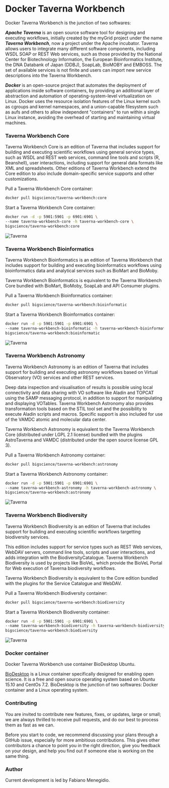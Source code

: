 # Docker Taverna Workbench

Docker Taverna Workbench is the junction of two softwares:

***Apache Taverna*** is an open source software tool for designing and executing workflows, initially created by the myGrid project under the name ***Taverna Workbench***, now a project under the Apache incubator. Taverna allows users to integrate many different software components, including WSDL SOAP or REST Web services, such as those provided by the National Center for Biotechnology Information, the European Bioinformatics Institute, the DNA Databank of Japan (DDBJ), SoapLab, BioMOBY and EMBOSS. The set of available services is not finite and users can import new service descriptions into the Taverna Workbench.

***Docker*** is an open-source project that automates the deployment of applications inside software containers, by providing an additional layer of abstraction and automation of operating-system-level virtualization on Linux. Docker uses the resource isolation features of the Linux kernel such as cgroups and kernel namespaces, and a union-capable filesystem such as aufs and others to allow independent "containers" to run within a single Linux instance, avoiding the overhead of starting and maintaining virtual machines.

### Taverna Workbench Core

Taverna Workbench Core is an edition of Taverna that includes support for building and executing scientific workflows using general service types, such as WSDL and REST web services, command line tools and scripts (R, Beanshell), user interactions, including support for general data formats like XML and spreadsheets. Other editions of Taverna Workbench extend the Core edition to also include domain-specific service supports and other customizations.

Pull a Taverna Workbench Core container:

```bash
docker pull bigscience/taverna-workbench:core
```

Start a Taverna Workbench Core container:

```bash
docker run -d -p 5901:5901 -p 6901:6901 \
--name taverna-workbench-core -h taverna-workbench-core \
bigscience/taverna-workbench:core
```

![Taverna](http://i.imgur.com/r9LdKlx.png)

### Taverna Workbench Bioinformatics

Taverna Workbench Bioinformatics is an edition of Taverna Workbench that includes support for building and executing bioinformatics workflows using bioinformatics data and analytical services such as BioMart and BioMoby.

Taverna Workbench Bioinformatics is equivalent to the Taverna Workbench Core bundled with BioMart, BioMoby, SoapLab and API Consumer plugins.

Pull a Taverna Workbench Bioinformatics container:

```bash
docker pull bigscience/taverna-workbench:bioinformatic
```

Start a Taverna Workbench Bioinformatics container:

```bash
docker run -d -p 5901:5901 -p 6901:6901 \
--name taverna-workbench-bioinformatic -h taverna-workbench-bioinformatic \
bigscience/taverna-workbench:bioinformatic
```

![Taverna](http://i.imgur.com/XRF1MBE.png)

### Taverna Workbench Astronomy

Taverna Workbench Astronomy is an edition of Taverna that includes support for building and executing astronomy workflows based on Virtual Observatory (VO) services and other REST services.

Deep data inspection and visualisation of results is possible using local connectivity and data sharing with VO software like Aladin and TOPCAT using the SAMP messaging protocol, in addition to support for manipulating and displaying VOTables. Taverna Workbench Astronomy also provides transformation tools based on the STIL tool set and the possibility to execute Aladin scripts and macros. Specific support is also included for use of the VAMDC atomic and molecular data center.

Taverna Workbench Astronomy is equivalent to the Taverna Workbench Core (distributed under LGPL 2.1 license) bundled with the plugins AstroTaverna and VAMDC (distributed under the open source license GPL 3).

Pull a Taverna Workbench Astronomy container:

```bash
docker pull bigscience/taverna-workbench:astronomy
```

Start a Taverna Workbench Astronomy container:

```bash
docker run -d -p 5901:5901 -p 6901:6901 \
--name taverna-workbench-astronomy -h taverna-workbench-astronomy \
bigscience/taverna-workbench:astronomy
```

![Taverna](http://i.imgur.com/r9LdKlx.png)

### Taverna Workbench Biodiversity

Taverna Workbench Biodiversity is an edition of Taverna that includes support for building and executing scientific workflows targetting biodiversity services.

This edition includes support for service types such as REST Web services, WebDAV servers, command line tools, scripts and user interactions, and adds integration with the BiodiversityCatalogue. Taverna Workbench Biodiversity is used by projects like BioVeL, which provide the BioVeL Portal for Web execution of Taverna biodiversity workflows.

Taverna Workbench Biodiversity is equivalent to the Core edition bundled with the plugins for the Service Catalogue and WebDAV.

Pull a Taverna Workbench Biodiversity container:

```bash
docker pull bigscience/taverna-workbench:biodiversity
```

Start a Taverna Workbench Biodiversity container:

```bash
docker run -d -p 5901:5901 -p 6901:6901 \
--name taverna-workbench-biodiversity -h taverna-workbench-biodiversity \
bigscience/taverna-workbench:biodiversity
```

![Taverna](http://i.imgur.com/r9LdKlx.png)

### Docker container

Docker Taverna Workbench use container BioDesktop Ubuntu. 

[BioDesktop](https://hub.docker.com/r/bigscience/biodesktop/) is a Linux container specifically designed for enabling open science. It is a free and open source operating system based on Ubuntu 15.10 and CentOs 7.2. BioDesktop is the junction of two softwares: Docker container and a Linux operating system.

### Contributing

You are invited to contribute new features, fixes, or updates, large or small; we are always thrilled to receive pull requests, and do our best to process them as fast as we can.

Before you start to code, we recommend discussing your plans through a GitHub issue, especially for more ambitious contributions. This gives other contributors a chance to point you in the right direction, give you feedback on your design, and help you find out if someone else is working on the same thing.

### Author

Current development is led by Fabiano Menegidio.

